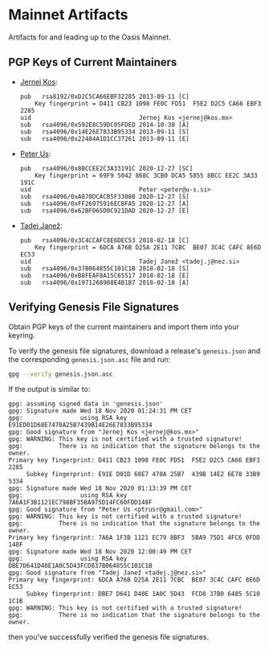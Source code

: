 # Mainnet Artifacts

Artifacts for and leading up to the Oasis Mainnet.

## PGP Keys of Current Maintainers

- [Jernej Kos]:

    ```text
    pub   rsa8192/0xD2C5CA66EBF32285 2013-09-11 [C]
        Key fingerprint = D411 CB23 1098 FE0C FD51  F5E2 D2C5 CA66 EBF3 2285
    uid                              Jernej Kos <jernej@kos.mx>
    sub   rsa4096/0x592E8C59DC05FDED 2014-10-30 [A]
    sub   rsa4096/0x14E26E7833B95334 2013-09-11 [S]
    sub   rsa4096/0x22484A1D1CC37261 2013-09-11 [E]
    ```

- [Peter Us]:

    ```text
    pub   rsa4096/0x8BCCEE2C3A33191C 2020-12-27 [SC]
        Key fingerprint = 69F9 5042 868C 3CB0 DCA5 5855 8BCC EE2C 3A33 191C
    uid                              Peter <peter@u-s.si>
    sub   rsa4096/0xA870DCACB5F33080 2020-12-27 [S]
    sub   rsa4096/0xFF26975916ECBFA5 2020-12-27 [A]
    sub   rsa4096/0x62BF065D0C921DAD 2020-12-27 [E]
    ```

- [Tadej Janež]:

    ```text
    pub   rsa4096/0x3C4CCAFC8E6DEC53 2018-02-18 [C]
        Key fingerprint = 6DCA A76B D25A 2E11 7CBC  BE07 3C4C CAFC 8E6D EC53
    uid                              Tadej Janež <tadej.j@nez.si>
    sub   rsa4096/0x37B064855C101C1B 2018-02-18 [S]
    sub   rsa4096/0xB8FEAF8A15C65517 2018-02-18 [E]
    sub   rsa4096/0x1971268908E4B1B7 2018-02-18 [A]
    ```

[Jernej Kos]: https://keys.openpgp.org/search?q=jernej@kos.mx

[Peter Us]: https://keys.openpgp.org/search?q=peter@u-s.si

[Tadej Janež]: https://keys.openpgp.org/search?q=tadej.j@nez.si

## Verifying Genesis File Signatures

Obtain PGP keys of the current maintainers and import them into your keyring.

To verify the genesis file signatures, download a release's `genesis.json` and
the corresponding `genesis.json.asc` file and run:

```bash
gpg --verify genesis.json.asc
```

If the output is similar to:

```text
gpg: assuming signed data in 'genesis.json'
gpg: Signature made Wed 18 Nov 2020 01:24:31 PM CET
gpg:                using RSA key E91ED01D68E7470A25B7439B14E26E7833B95334
gpg: Good signature from "Jernej Kos <jernej@kos.mx>"
gpg: WARNING: This key is not certified with a trusted signature!
gpg:          There is no indication that the signature belongs to the owner.
Primary key fingerprint: D411 CB23 1098 FE0C FD51  F5E2 D2C5 CA66 EBF3 2285
     Subkey fingerprint: E91E D01D 68E7 470A 25B7  439B 14E2 6E78 33B9 5334
gpg: Signature made Wed 18 Nov 2020 01:13:39 PM CET
gpg:                using RSA key 7A6A1F3B1121EC798BF35BA975D14FC60FDD148F
gpg: Good signature from "Peter Us <ptrusr@gmail.com>"
gpg: WARNING: This key is not certified with a trusted signature!
gpg:          There is no indication that the signature belongs to the owner.
Primary key fingerprint: 7A6A 1F3B 1121 EC79 8BF3  5BA9 75D1 4FC6 0FDD 148F
gpg: Signature made Wed 18 Nov 2020 12:00:49 PM CET
gpg:                using RSA key DBE7D641D40E1A0C5D43FCD837B064855C101C1B
gpg: Good signature from "Tadej Janež <tadej.j@nez.si>"
Primary key fingerprint: 6DCA A76B D25A 2E11 7CBC  BE07 3C4C CAFC 8E6D EC53
     Subkey fingerprint: DBE7 D641 D40E 1A0C 5D43  FCD8 37B0 6485 5C10 1C1B
gpg: WARNING: This key is not certified with a trusted signature!
gpg:          There is no indication that the signature belongs to the owner.
```

then you've successfully verified the genesis file signatures.
